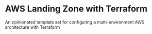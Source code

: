 # AWS Landing Zone with Terraform
An opinionated template set for configuring a multi-environment AWS architecture with Terraform

